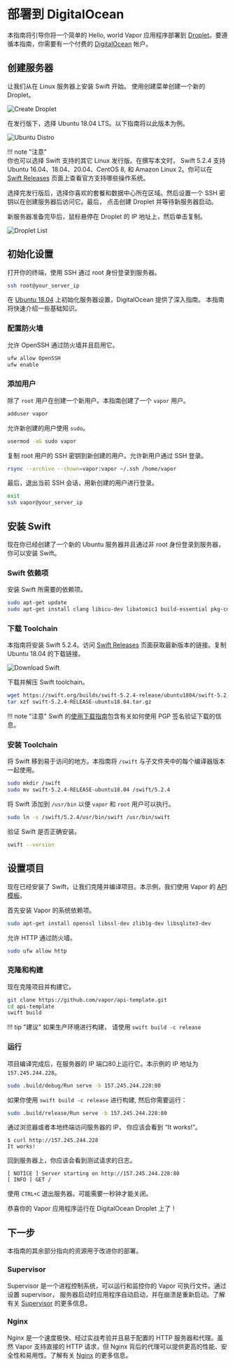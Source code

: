 # 部署到 DigitalOcean

本指南将引导你将一个简单的 Hello, world Vapor 应用程序部署到 [Droplet](https://www.digitalocean.com/products/droplets/)。要遵循本指南，你需要有一个付费的 [DigitalOcean](https://www.digitalocean.com) 帐户。

## 创建服务器

让我们从在 Linux 服务器上安装 Swift 开始。 使用创建菜单创建一个新的 Droplet。

![Create Droplet](../images/digital-ocean-create-droplet.png)

在发行版下，选择 Ubuntu 18.04 LTS。以下指南将以此版本为例。

![Ubuntu Distro](../images/digital-ocean-distributions-ubuntu.png)

!!! note "注意"  
	你也可以选择 Swift 支持的其它 Linux 发行版。在撰写本文时， Swift 5.2.4 支持 Ubuntu 16.04、18.04、20.04、CentOS 8, 和 Amazon Linux 2。你可以在 [Swift Releases](https://swift.org/download/#releases) 页面上查看官方支持哪些操作系统。

选择完发行版后，选择你喜欢的套餐和数据中心所在区域。然后设置一个 SSH 密钥以在创建服务器后访问它。最后， 点击创建 Droplet 并等待新服务器启动。

新服务器准备完毕后，鼠标悬停在 Droplet 的 IP 地址上，然后单击复制。

![Droplet List](../images/digital-ocean-droplet-list.png)

## 初始化设置

打开你的终端，使用 SSH 通过 root 身份登录到服务器。

```sh
ssh root@your_server_ip
```

在 [Ubuntu 18.04](https://www.digitalocean.com/community/tutorials/initial-server-setup-with-ubuntu-18-04) 上初始化服务器设置，DigitalOcean 提供了深入指南。 本指南将快速介绍一些基础知识。

### 配置防火墙

允许 OpenSSH 通过防火墙并且启用它。

```sh
ufw allow OpenSSH
ufw enable
```

### 添加用户

除了 `root` 用户在创建一个新用户。本指南创建了一个 `vapor` 用户。

```sh
adduser vapor
```

允许新创建的用户使用 `sudo`。

```sh
usermod -aG sudo vapor
```

复制 root 用户的 SSH 密钥到新创建的用户。允许新用户通过 SSH 登录。

```sh
rsync --archive --chown=vapor:vapor ~/.ssh /home/vapor
```

最后，退出当前 SSH 会话，用新创建的用户进行登录。

```sh
exit
ssh vapor@your_server_ip
```

## 安装 Swift

现在你已经创建了一个新的 Ubuntu 服务器并且通过非 root 身份登录到服务器，你可以安装 Swift。 

### Swift 依赖项

安装 Swift 所需要的依赖项。

```sh
sudo apt-get update
sudo apt-get install clang libicu-dev libatomic1 build-essential pkg-config
```

### 下载 Toolchain

本指南将安装 Swift 5.2.4。访问 [Swift Releases](https://swift.org/download/#releases) 页面获取最新版本的链接。复制 Ubuntu 18.04 的下载链接。

![Download Swift](../images/swift-download-ubuntu-copy-link.png)

下载并解压 Swift toolchain。

```sh
wget https://swift.org/builds/swift-5.2.4-release/ubuntu1804/swift-5.2.4-RELEASE/swift-5.2.4-RELEASE-ubuntu18.04.tar.gz
tar xzf swift-5.2.4-RELEASE-ubuntu18.04.tar.gz
```

!!! note "注意" 
	Swift 的[使用下载指南](https://swift.org/download/#using-downloads)包含有关如何使用 PGP 签名验证下载的信息。

### 安装 Toolchain

将 Swift 移到易于访问的地方。本指南将 `/swift` 与子文件夹中的每个编译器版本一起使用。

```sh
sudo mkdir /swift
sudo mv swift-5.2.4-RELEASE-ubuntu18.04 /swift/5.2.4
```

将 Swift 添加到 `/usr/bin` 以便 `vapor` 和 `root` 用户可以执行。

```sh
sudo ln -s /swift/5.2.4/usr/bin/swift /usr/bin/swift
```

验证 Swift 是否正确安装。

```sh
swift --version
```

## 设置项目

现在已经安装了 Swift，让我们克隆并编译项目。本示例，我们使用 Vapor 的 [API 模板](https://github.com/vapor/api-template/)。

首先安装 Vapor 的系统依赖项。

```sh
sudo apt-get install openssl libssl-dev zlib1g-dev libsqlite3-dev
```

允许 HTTP 通过防火墙。

```sh
sudo ufw allow http
```

### 克隆和构建

现在克隆项目并构建它。

```sh
git clone https://github.com/vapor/api-template.git
cd api-template
swift build
```

!!! tip "建议" 
	如果生产环境进行构建， 请使用 `swift build -c release`

### 运行

项目编译完成后，在服务器的 IP 端口80上运行它。本示例的 IP 地址为 `157.245.244.228`。

```sh
sudo .build/debug/Run serve -b 157.245.244.228:80
```

如果你使用 `swift build -c release` 进行构建, 然后你需要运行：
```sh
sudo .build/release/Run serve -b 157.245.244.228:80
```

通过浏览器或者本地终端访问服务器的 IP， 你应该会看到 “It works!”。

```
$ curl http://157.245.244.228
It works!
```

回到服务器上，你应该会看到测试请求的日志。

```
[ NOTICE ] Server starting on http://157.245.244.228:80
[ INFO ] GET /
```

使用 `CTRL+C` 退出服务器。可能需要一秒钟才能关闭。

恭喜你的 Vapor 应用程序运行在 DigitalOcean Droplet 上了！

## 下一步

本指南的其余部分指向的资源用于改进你的部署。

### Supervisor

Supervisor 是一个进程控制系统，可以运行和监控你的 Vapor 可执行文件。通过设置 supervisor， 服务器启动时应用程序自动启动，并在崩溃是重新启动。了解有关 [Supervisor](../deploy/supervisor.md) 的更多信息。

### Nginx

Nginx 是一个速度极快、经过实战考验并且易于配置的 HTTP 服务器和代理。虽然 Vapor 支持直接的 HTTP 请求，但 Nginx 背后的代理可以提供更高的性能、安全性和易用性。了解有关 [Nginx](../deploy/nginx.md) 的更多信息。
